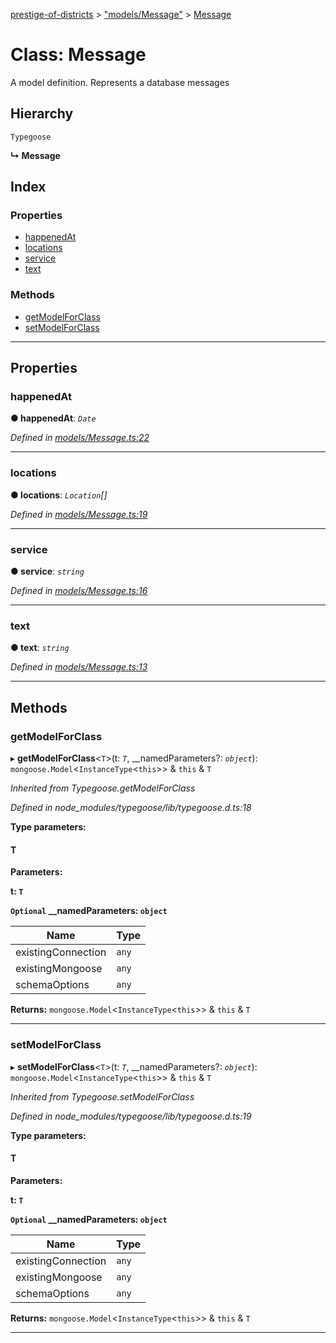 [prestige-of-districts](../README.md) > ["models/Message"](../modules/_models_message_.md) > [Message](../classes/_models_message_.message.md)

# Class: Message

A model definition. Represents a database messages

## Hierarchy

 `Typegoose`

**↳ Message**

## Index

### Properties

* [happenedAt](_models_message_.message.md#happenedat)
* [locations](_models_message_.message.md#locations)
* [service](_models_message_.message.md#service)
* [text](_models_message_.message.md#text)

### Methods

* [getModelForClass](_models_message_.message.md#getmodelforclass)
* [setModelForClass](_models_message_.message.md#setmodelforclass)

---

## Properties

<a id="happenedat"></a>

###  happenedAt

**● happenedAt**: *`Date`*

*Defined in [models/Message.ts:22](https://github.com/YarosJ/prestige-of-districts/blob/a1ae45e/models/Message.ts#L22)*

___
<a id="locations"></a>

###  locations

**● locations**: *`Location`[]*

*Defined in [models/Message.ts:19](https://github.com/YarosJ/prestige-of-districts/blob/a1ae45e/models/Message.ts#L19)*

___
<a id="service"></a>

###  service

**● service**: *`string`*

*Defined in [models/Message.ts:16](https://github.com/YarosJ/prestige-of-districts/blob/a1ae45e/models/Message.ts#L16)*

___
<a id="text"></a>

###  text

**● text**: *`string`*

*Defined in [models/Message.ts:13](https://github.com/YarosJ/prestige-of-districts/blob/a1ae45e/models/Message.ts#L13)*

___

## Methods

<a id="getmodelforclass"></a>

###  getModelForClass

▸ **getModelForClass**<`T`>(t: *`T`*, __namedParameters?: *`object`*): `mongoose.Model`<`InstanceType`<`this`>> & `this` & `T`

*Inherited from Typegoose.getModelForClass*

*Defined in node_modules/typegoose/lib/typegoose.d.ts:18*

**Type parameters:**

#### T 
**Parameters:**

**t: `T`**

**`Optional` __namedParameters: `object`**

| Name | Type |
| ------ | ------ |
| existingConnection | `any` |
| existingMongoose | `any` |
| schemaOptions | `any` |

**Returns:** `mongoose.Model`<`InstanceType`<`this`>> & `this` & `T`

___
<a id="setmodelforclass"></a>

###  setModelForClass

▸ **setModelForClass**<`T`>(t: *`T`*, __namedParameters?: *`object`*): `mongoose.Model`<`InstanceType`<`this`>> & `this` & `T`

*Inherited from Typegoose.setModelForClass*

*Defined in node_modules/typegoose/lib/typegoose.d.ts:19*

**Type parameters:**

#### T 
**Parameters:**

**t: `T`**

**`Optional` __namedParameters: `object`**

| Name | Type |
| ------ | ------ |
| existingConnection | `any` |
| existingMongoose | `any` |
| schemaOptions | `any` |

**Returns:** `mongoose.Model`<`InstanceType`<`this`>> & `this` & `T`

___

